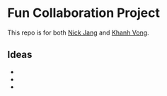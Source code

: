 # Fun Collaboration Project 

This repo is for both [Nick Jang](https://github.com/sjang1594) and [Khanh Vong](https://github.com/kvong).


## Ideas
- 
- 
- 
